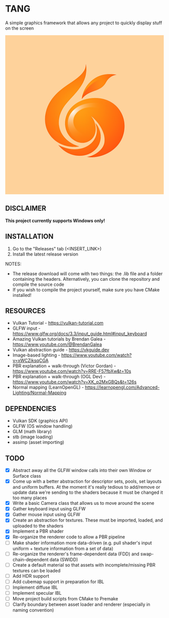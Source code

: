 # TANG
A simple graphics framework that allows any project to quickly display stuff on the screen

![Tang Logo](src/data/logo.png)

## DISCLAIMER

**This project currently supports Windows only!**

## INSTALLATION

1. Go to the "Releases" tab (<INSERT_LINK>)
2. Install the latest release version

NOTES:
- The release download will come with two things: the .lib file and a folder containing the headers. Alternatively, you can clone the repository and compile the source code
- If you wish to compile the project yourself, make sure you have CMake installed!

## RESOURCES

- Vulkan Tutorial - https://vulkan-tutorial.com
- GLFW input - https://www.glfw.org/docs/3.3/input_guide.html#input_keyboard
- Amazing Vulkan tutorials by Brendan Galea - https://www.youtube.com/@BrendanGalea
- Vulkan abstraction guide - https://vkguide.dev
- Image-based lighting - https://www.youtube.com/watch?v=xWCZiksqCGA
- PBR explanation + walk-through (Victor Gordan) - https://www.youtube.com/watch?v=RRE-F57fbXw&t=10s
- PBR explanation + walk-through (OGL Dev) - https://www.youtube.com/watch?v=XK_p2MxGBQs&t=126s
- Normal mapping (LearnOpenGL) - https://learnopengl.com/Advanced-Lighting/Normal-Mapping

## DEPENDENCIES

- Vulkan SDK (graphics API)
- GLFW (OS window handling)
- GLM (math library)
- stb (image loading)
- assimp (asset importing)

## TODO

- [X] Abstract away all the GLFW window calls into their own Window or Surface class
- [X] Come up with a better abstraction for descriptor sets, pools, set layouts and uniform buffers. At the moment it's really tedious to add/remove or update data we're sending to the shaders because it must be changed it too many places
- [X] Write a basic Camera class that allows us to move around the scene
- [X] Gather keyboard input using GLFW
- [X] Gather mouse input using GLFW
- [X] Create an abstraction for textures. These must be imported, loaded, and uploaded to the shaders
- [X] Implement a PBR shader
- [X] Re-organize the renderer code to allow a PBR pipeline
- [ ] Make shader information more data-driven (e.g. pull shader's input uniform + texture information from a set of data)
- [ ] Re-organize the renderer's frame-dependent data (FDD) and swap-chain-dependent data (SWIDD)
- [ ] Create a default material so that assets with incomplete/missing PBR textures can be loaded
- [ ] Add HDR support
- [ ] Add cubemap support in preparation for IBL
- [ ] Implement diffuse IBL
- [ ] Implement specular IBL
- [ ] Move project build scripts from CMake to Premake
- [ ] Clarify boundary between asset loader and renderer (especially in naming convention)